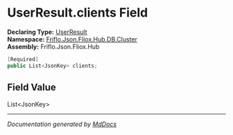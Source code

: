 ﻿<!--  
  <auto-generated>   
    The contents of this file were generated by a tool.  
    Changes to this file may be list if the file is regenerated  
  </auto-generated>   
-->

# UserResult.clients Field

**Declaring Type:** [UserResult](../index.md)  
**Namespace:** [Friflo.Json.Fliox.Hub.DB.Cluster](../../index.md)  
**Assembly:** Friflo.Json.Fliox.Hub

```csharp
[Required]
public List<JsonKey> clients;
```

## Field Value

List\<JsonKey\>

___

*Documentation generated by [MdDocs](https://github.com/ap0llo/mddocs)*
